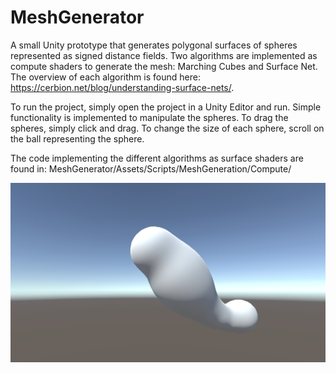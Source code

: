 # MeshGenerator

A small Unity prototype that generates polygonal surfaces of spheres represented as signed distance fields.
Two algorithms are implemented as compute shaders to generate the mesh: Marching Cubes and Surface Net.
The overview of each algorithm is found here: https://cerbion.net/blog/understanding-surface-nets/.

To run the project, simply open the project in a Unity Editor and run.
Simple functionality is implemented to manipulate the spheres. To drag the spheres, simply click and drag.
To change the size of each sphere, scroll on the ball representing the sphere.

The code implementing the different algorithms as surface shaders are found in: 
MeshGenerator/Assets/Scripts/MeshGeneration/Compute/

![example image](https://github.com/Nojgaard/MeshGenerator/blob/master/example_image.png)
